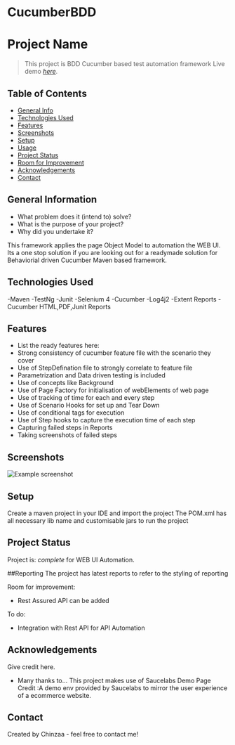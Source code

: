 # CucumberBDD

# Project Name
> This project is BDD Cucumber based test automation framework
> Live demo [_here_](https://www.example.com). <!-- If you have the project hosted somewhere, include the link here. -->

## Table of Contents
* [General Info](#general-information)
* [Technologies Used](#technologies-used)
* [Features](#features)
* [Screenshots](#screenshots)
* [Setup](#setup)
* [Usage](#usage)
* [Project Status](#project-status)
* [Room for Improvement](#room-for-improvement)
* [Acknowledgements](#acknowledgements)
* [Contact](#contact)
<!-- * [License](#license) -->


## General Information
- What problem does it (intend to) solve?
- What is the purpose of your project?
- Why did you undertake it?

This framework applies the page Object Model to automation the WEB UI.
Its a one stop solution if you are looking out for a readymade solution for Behaviorial driven Cucumber Maven based framework.


## Technologies Used
-Maven
-TestNg
-Junit
-Selenium 4
-Cucumber
-Log4j2
-Extent Reports
-Cucumber HTML,PDF,Junit Reports


## Features
- List the ready features here:
- Strong consistency of cucumber feature file with the scenario they cover
- Use of StepDefination file to strongly correlate to feature file
- Parametrization and Data driven testing is included
- Use of concepts like Background
- Use of Page Factory for initialisation of webElements of web page 
- Use of tracking of time for each and every step
- Use of Scenario Hooks for set up and Tear Down
- Use of conditional tags for execution
- Use of Step hooks to capture the execution time of each step
- Capturing failed steps in Reports
- Taking screenshots of failed steps


## Screenshots
![Example screenshot](./img/screenshot.png)
<!-- If you have screenshots you'd like to share, include them here. -->


## Setup
Create a maven project in your IDE and import the project 
The POM.xml has all necessary lib name and customisable jars to run the project 



## Project Status
Project is: _complete_ for WEB UI Automation.


##Reporting
The project has latest reports to refer to the styling of reporting 

Room for improvement:
- Rest Assured API can be added


To do:
- Integration with Rest API for API Automation


## Acknowledgements
Give credit here.

- Many thanks to...
This project makes use of Saucelabs Demo Page
Credit :A demo env provided by Saucelabs to mirror the user experience of a ecommerce website.


## Contact
Created by Chinzaa - feel free to contact me!



